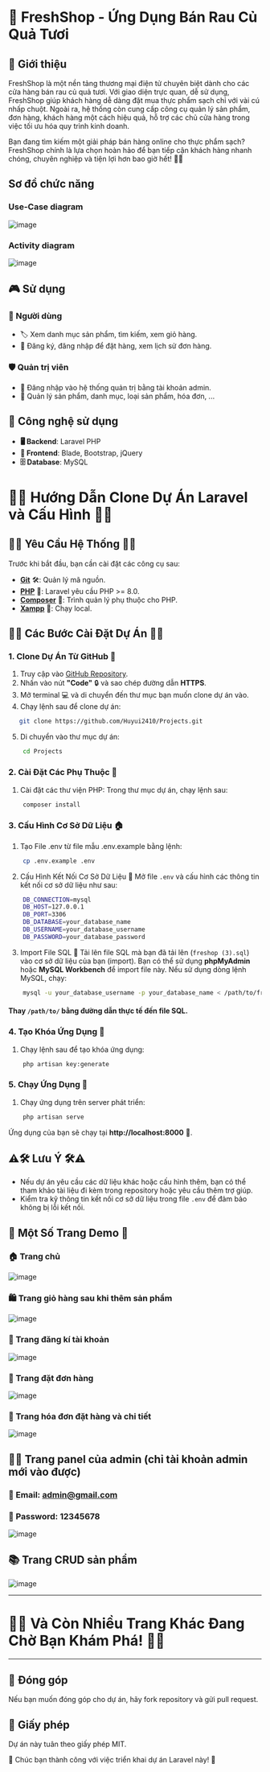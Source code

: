 # 🚀 FreshShop - Ứng Dụng Bán Rau Củ Quả Tươi

## 📌 Giới thiệu
FreshShop là một nền tảng thương mại điện tử chuyên biệt dành cho các cửa hàng bán rau củ quả tươi. Với giao diện trực quan, dễ sử dụng, FreshShop giúp khách hàng dễ dàng đặt mua thực phẩm sạch chỉ với vài cú nhấp chuột. Ngoài ra, hệ thống còn cung cấp công cụ quản lý sản phẩm, đơn hàng, khách hàng một cách hiệu quả, hỗ trợ các chủ cửa hàng trong việc tối ưu hóa quy trình kinh doanh. 

Bạn đang tìm kiếm một giải pháp bán hàng online cho thực phẩm sạch? FreshShop chính là lựa chọn hoàn hảo để bạn tiếp cận khách hàng nhanh chóng, chuyên nghiệp và tiện lợi hơn bao giờ hết! 🥦🍅
## Sơ đồ chức năng
### Use-Case diagram
![image](https://github.com/user-attachments/assets/9fbd5ce3-cab8-4df7-ab67-afdf933a67d0)
### Activity diagram
![image](https://github.com/user-attachments/assets/002c228f-fe65-4ccc-987f-428d07add2e6)

## 🎮 Sử dụng
### 👥 Người dùng
- 🏷️ Xem danh mục sản phẩm, tìm kiếm, xem giỏ hàng.
- 🔐 Đăng ký, đăng nhập để đặt hàng, xem lịch sử đơn hàng.

### 🛡️ Quản trị viên
- 🔑 Đăng nhập vào hệ thống quản trị bằng tài khoản admin.
- 🛒 Quản lý sản phẩm, danh mục, loại sản phẩm, hóa đơn, ...

## 🚀 Công nghệ sử dụng
- **🖥️ Backend**: Laravel PHP
- **🎨 Frontend**: Blade, Bootstrap, jQuery
- **🗄️ Database**: MySQL

# 🌟🌟 Hướng Dẫn Clone Dự Án Laravel và Cấu Hình 🌟🌟

## 👋🌟 Yêu Cầu Hệ Thống 🌟👋
Trước khi bắt đầu, bạn cần cài đặt các công cụ sau:

- **[Git](https://git-scm.com/)** 🛠️: Quản lý mã nguồn.
- **[PHP](https://www.php.net/)** 🌟: Laravel yêu cầu PHP >= 8.0.
- **[Composer](https://getcomposer.org/)** 💪: Trình quản lý phụ thuộc cho PHP.
- **[Xampp](https://www.apachefriends.org/download.html)** 🌱: Chạy local.

## 🚀🎉 Các Bước Cài Đặt Dự Án 🎉🚀

### 1. Clone Dự Án Từ GitHub 💾
1. Truy cập vào [GitHub Repository](https://github.com/Huyui2410/Projects). 
2. Nhấn vào nút **"Code"** 🔒 và sao chép đường dẫn **HTTPS**.
3. Mở terminal 💻 và di chuyển đến thư mục bạn muốn clone dự án vào.
4. Chạy lệnh sau để clone dự án:
   
```bash
   git clone https://github.com/Huyui2410/Projects.git
```
5. Di chuyển vào thư mục dự án:
```bash
    cd Projects
```

### 2. Cài Đặt Các Phụ Thuộc 🏢
1. Cài đặt các thư viện PHP: Trong thư mục dự án, chạy lệnh sau:
    
```bash
    composer install
```

### 3. Cấu Hình Cơ Sở Dữ Liệu 🏠
1. Tạo File .env từ file mẫu .env.example bằng lệnh:
```bash
    cp .env.example .env
```
2. Cấu Hình Kết Nối Cơ Sở Dữ Liệu 🏦
Mở file `.env` và cấu hình các thông tin kết nối cơ sở dữ liệu như sau:
    
```bash
    DB_CONNECTION=mysql
    DB_HOST=127.0.0.1
    DB_PORT=3306
    DB_DATABASE=your_database_name
    DB_USERNAME=your_database_username
    DB_PASSWORD=your_database_password
```
3. Import File SQL 🌟
Tải lên file SQL mà bạn đã tải lên (`freshop (3).sql`) vào cơ sở dữ liệu của bạn (import).
Bạn có thể sử dụng **phpMyAdmin** hoặc **MySQL Workbench** để import file này. Nếu sử dụng dòng lệnh MySQL, chạy:
```bash
    mysql -u your_database_username -p your_database_name < /path/to/freshop\ (3).sql
```
#### Thay `/path/to/` bằng đường dẫn thực tế đến file SQL.

### 4. Tạo Khóa Ứng Dụng 🔑
1. Chạy lệnh sau để tạo khóa ứng dụng:
    
```bash
    php artisan key:generate
```

### 5. Chạy Ứng Dụng 🚀
1. Chạy ứng dụng trên server phát triển:
```bash
    php artisan serve
```
Ứng dụng của bạn sẽ chạy tại **http://localhost:8000** 🌟.

## ⚠️🛠️ Lưu Ý 🛠️⚠️
- Nếu dự án yêu cầu các dữ liệu khác hoặc cấu hình thêm, bạn có thể tham khảo tài liệu đi kèm trong repository hoặc yêu cầu thêm trợ giúp.
- Kiểm tra kỹ thông tin kết nối cơ sở dữ liệu trong file `.env` để đảm bảo không bị lỗi kết nối.

## 🎉 Một Số Trang Demo 🎉

### 🏠 Trang chủ
![image](https://github.com/user-attachments/assets/21dbabea-e4de-4a3e-a8d8-3be9f8bd03d7)

### 🛍 Trang giỏ hàng sau khi thêm sản phẩm 
![image](https://github.com/user-attachments/assets/917a475c-52ce-4599-a255-fac272cc305b)

### 👤 Trang đăng kí tài khoản
![image](https://github.com/user-attachments/assets/3201fc4a-0032-4be2-a226-25942d4b5e96)

### 💼 Trang đặt đơn hàng
![image](https://github.com/user-attachments/assets/33acfd96-3b6d-4beb-99a7-f068a5baacdf)

### 🌟 Trang hóa đơn đặt hàng và chi tiết 
![image](https://github.com/user-attachments/assets/5724bc9b-a022-4bb8-bb58-ba50b8e081dc)

## 👨‍💼 Trang panel của admin (chỉ tài khoản admin mới vào được)
### 👤 Email: **admin@gmail.com**
### 🔑 Password: **12345678**
![image](https://github.com/user-attachments/assets/9b41a9e2-8d50-4c72-9af2-ed9e89b791be)

## 📚 Trang CRUD sản phẩm
![image](https://github.com/user-attachments/assets/3ab86ed2-ab82-4f31-8955-be3ee2a93238)

---

# 💃🌟 Và Còn Nhiều Trang Khác Đang Chờ Bạn Khám Phá! 🌟💃
------------------



## 🤝 Đóng góp
Nếu bạn muốn đóng góp cho dự án, hãy fork repository và gửi pull request.

## 📜 Giấy phép
Dự án này tuân theo giấy phép MIT.

📝 Chúc bạn thành công với việc triển khai dự án Laravel này! 🎉


